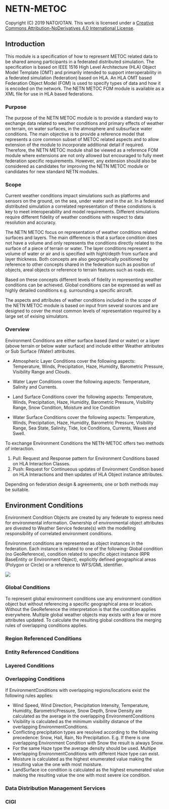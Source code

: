 # NETN-METOC

Copyright (C) 2019 NATO/OTAN.
This work is licensed under a [Creative Commons Attribution-NoDerivatives 4.0 International License](LICENCE.md).

## Introduction
This module is a specification of how to represent METOC related data to be shared among participants in a federated distributed simulation. The specification is based on IEEE 1516 High Level Architecture (HLA) Object Model Template (OMT) and primarily intended to support interoperability in a federated simulation (federation) based on HLA. An HLA OMT based Federation Object Model (FOM) is used to specify types of data and how it is encoded on the network. The NETN METOC FOM module is available as a XML file for use in HLA based federations.

### Purpose
The purpose of the NETN METOC module is to provide a standard way to exchange data related to weather conditions and primary effects of weather on terrain, on water surfaces, in the atmosphere and subsurface water conditions. The main objective is to provide a reference model that represents a core common subset of METOC related aspects and to allow extension of the module to incorporate additional detail if required. Therefore, the NETN METOC module shall be viewed as a reference FOM module where extensions are not only allowed but encouraged to fully meet federation specific requirements. However, any extension should also be considered as candidates for improving the NETN METOC module or candidates for new standard NETN modules.         

### Scope
Current weather conditions impact simulations such as platforms and sensors on the ground, on the sea, under water and in the air. In a federated distributed simulation a correlated representation of these condistions is key to meet interoperability and model requirements. Different simulations require different fidelity of weather conditions with respect to data resolution and accuracy.

The NETN METOC focus on representation of weather conditions related surfaces and layers. The main difference is that a surface condition does not have a volume and only represents the conditions directly related to the surface of a piece of terrain or water. The layer conditions represent a volume of water or air and is specified with hight/depth from surface and layer thickness. Both concepts are also geographically positioned by reference to other concepts shared in the federation such as position of objects, areal objects or reference to terrain features such as roads etc.

Based on these concepts different levels of fidelity in representing weather conditions can be achieved. Global conditions can be expressed as well as highly detailed conditions e.g. surrounding a specific aircraft.

The aspects and attributes of wather conditions included in the scope of the NETN METOC module is based on input from several sources and are designed to cover the most common levels of representation required by a large set of exising simulators.

### Overview
 
Environment Conditions are either surface based (land or water) or a layer (above terrain or below water surface) and include either Weather attributes or Sub Surface (Water) attributes. 

* Atmospheric Layer Conditions cover the following aspects: Temperature, Winds, Precipitation, Haze, Humidity, Barometric Pressure, Visibility Range and Clouds.

* Water Layer Conditions cover the following aspects: Temperature, Salinity and Currents.

* Land Surface Conditions cover the following aspects: Temperature, Winds, Precipitation, Haze, Humidity, Barometric Pressure, Visibility Range, Snow Condition, Moisture and Ice Condition

* Water Surface Conditions cover the following aspects: Temperature, Winds, Precipitation, Haze, Humidity, Barometric Pressure, Visibility Range, Sea State, Salinity, Tide, Ice Conditions, Currents, Waves and Swell. 

To exchange Environment Conditions the NETN-METOC offers two methods of interaction.

1. Pull: Request and Response pattern for Environment Conditions based on HLA Interaction Classes.
2. Push: Request for Continueous updates of Environment Condition based on HLA Interactions and then updates of HLA Object instance attributes.

Depending on federation design & agreements, one or both methods may be suitable.

## Environment Conditions

Environment Condition Objects are created by any federate to express need for environmental information. Ownership of environmental object attributes are divested to Weather Service federate(s) with the modelling responsibility of correlated environment conditions.

Environment conditions are represented as object instances in the federation. Each instance is related to one of the following: Global condition (no GeoReference), condition related to specific object instance (RPR BaseEntity or Environment Object), explicitly defined geographical areas (Polygon or Circle) or a reference to WFS/GML identifier. 

![][objectclasses]
	

[objectclasses]: ./objectclasses.png


### Global Conditions
To represent global environment conditions use any environment condition object but without referencing a specific geographical area or location. 
Without the GeoReference the interpretation is that the condition applies everywhere.
Multiple global weather objects may exists with a few or more attributes updated. To calculate the resulting global conditions the merging rules of overlapping conditions applies.

### Region Referenced Conditions

### Entity Referenced Conditions

### Layered Conditions

### Overlapping Conditions
If EnvironmentConditions with overlapping regions/locations exist the following rules applies: 

* Wind Speed, Wind Direction, Precipitation Intensity, Temperature, Humidity, BarometricPressure, Snow Depth, Snow Density are calculated as the average in the overlapping EnvironmentConditions
* Visibility is calculated as the minimum visibility distance of the overlapping EnvironmentConditions.
* Conflicting precipitation types are resolved according to the following precedence: Snow, Hail, Rain, No Precipitation. E.g. If there is one overlapping Environment Condition with Snow the result is always Snow.
* For the same Haze type the average density should be used. Multipe overlapping EnvironmentConditions with different Haze type can exist.
* Moisture is calculated as the highest enumerated value making the resulting value the one with most moisture.
* LandSurface ice condition is calculated as the highest enumerated value making the resulting value the one with most severe ice condition.

### Data Distribution Management Services

### CIGI

<!--

title Trafficability

Simulator<-Weather Service:Register/DiscoverObjectInstance(MM#1, "METOC_Model")

Simulator<-Weather Service:Update/ReflectAttributeInstance(MM#1, UUID, )

Simulator->Weather Service:METOC_Request(id, false, "FV30", "LandSurfaceCondition")


Simulator<-Weather Service:RegisterObjectInstance("LandSurfaceCondition")

Simulator<-Weather Service:UpdateAttributeValues(uuid, moisture, snow, precipitation, visibilityrange)

Simulator<-Weather Service:METOC_Response(id, uuid)

-->